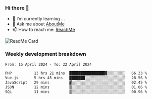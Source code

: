 ### Hi there 👋

- 🌱 I’m currently learning ...
- 💬 Ask me about [AboutMe](https://www.itzcy.com/about)
- 📫 How to reach me: [ReachMe](https://www.itzcy.com/about)

![ReadMe Card](https://github-readme-stats-ten-gilt.vercel.app/api?username=SuperChenYun&show_icons=true&title_color=fff&icon_color=79ff97&text_color=9f9f9f&bg_color=151515&hide_border=true)

### Weekly development breakdown
<!--START_SECTION:waka-->

```txt
From: 15 April 2024 - To: 22 April 2024

PHP          13 hrs 21 mins  ████████████████▓░░░░░░░░   66.33 %
Vue.js       5 hrs 45 mins   ███████░░░░░░░░░░░░░░░░░░   28.56 %
JavaScript   29 mins         ▓░░░░░░░░░░░░░░░░░░░░░░░░   02.45 %
JSON         12 mins         ▒░░░░░░░░░░░░░░░░░░░░░░░░   01.06 %
SQL          11 mins         ▒░░░░░░░░░░░░░░░░░░░░░░░░   00.96 %
```

<!--END_SECTION:waka-->
